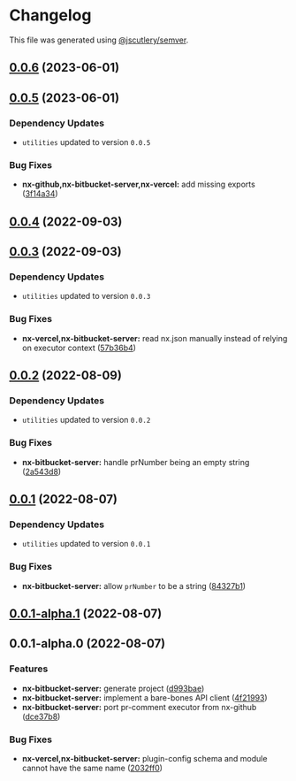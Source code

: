 # Changelog

This file was generated using [@jscutlery/semver](https://github.com/jscutlery/semver).

## [0.0.6](https://github.com/Phault/nx-expand/compare/nx-bitbucket-server-0.0.5...nx-bitbucket-server-0.0.6) (2023-06-01)

## [0.0.5](https://github.com/Phault/nx-expand/compare/nx-bitbucket-server-0.0.4...nx-bitbucket-server-0.0.5) (2023-06-01)

### Dependency Updates

* `utilities` updated to version `0.0.5`

### Bug Fixes

* **nx-github,nx-bitbucket-server,nx-vercel:** add missing exports ([3f14a34](https://github.com/Phault/nx-expand/commit/3f14a34223157f1302fff0a8ec3a2685d8ac170e))

## [0.0.4](https://github.com/Phault/nx-expand/compare/nx-bitbucket-server-0.0.3...nx-bitbucket-server-0.0.4) (2022-09-03)

## [0.0.3](https://github.com/Phault/nx-expand/compare/nx-bitbucket-server-0.0.2...nx-bitbucket-server-0.0.3) (2022-09-03)

### Dependency Updates

* `utilities` updated to version `0.0.3`

### Bug Fixes

* **nx-vercel,nx-bitbucket-server:** read nx.json manually instead of relying on executor context ([57b36b4](https://github.com/Phault/nx-expand/commit/57b36b4d7c2f4c19ed88b4e9f0b57a67169dbdae))

## [0.0.2](https://github.com/Phault/nx-expand/compare/nx-bitbucket-server-0.0.1...nx-bitbucket-server-0.0.2) (2022-08-09)

### Dependency Updates

* `utilities` updated to version `0.0.2`

### Bug Fixes

* **nx-bitbucket-server:** handle prNumber being an empty string ([2a543d8](https://github.com/Phault/nx-expand/commit/2a543d87c15b834e99c350546199619d5fb99b51))

## [0.0.1](https://github.com/Phault/nx-expand/compare/nx-bitbucket-server-0.0.1-alpha.1...nx-bitbucket-server-0.0.1) (2022-08-07)

### Dependency Updates

* `utilities` updated to version `0.0.1`

### Bug Fixes

* **nx-bitbucket-server:** allow `prNumber` to be a string ([84327b1](https://github.com/Phault/nx-expand/commit/84327b1942a7aae7668837273d8020d2114d66fa))

## [0.0.1-alpha.1](https://github.com/Phault/nx-expand/compare/nx-bitbucket-server-0.0.1-alpha.0...nx-bitbucket-server-0.0.1-alpha.1) (2022-08-07)

## 0.0.1-alpha.0 (2022-08-07)


### Features

* **nx-bitbucket-server:** generate project ([d993bae](https://github.com/Phault/nx-expand/commit/d993bae633eb9d226f790892e52106428f9e64bf))
* **nx-bitbucket-server:** implement a bare-bones API client ([4f21993](https://github.com/Phault/nx-expand/commit/4f2199366b62c4def9cf8cebc1d9b87f32e473c5))
* **nx-bitbucket-server:** port pr-comment executor from nx-github ([dce37b8](https://github.com/Phault/nx-expand/commit/dce37b84515a9ad05f8e1fb45268f659bc50be89))


### Bug Fixes

* **nx-vercel,nx-bitbucket-server:** plugin-config schema and module cannot have the same name ([2032ff0](https://github.com/Phault/nx-expand/commit/2032ff0eb2096c7a1862eee426dc98df2f07dce9))
